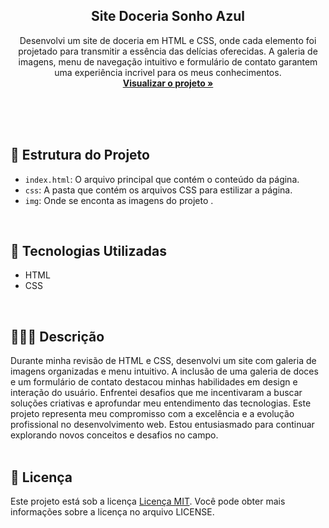 <div align="center">

  <h2 align="center">Site Doceria Sonho Azul</h2>

  <p align="center">
Desenvolvi um site de doceria em HTML e CSS, onde cada elemento foi projetado para transmitir a essência das delícias oferecidas. A galeria de imagens, menu de navegação intuitivo e formulário de contato garantem uma experiência incrivel para os meus conhecimentos.    <br />
    <a href="https://moniquecarvalho.github.io/site-doceria-sonho-azul/"><strong>Visualizar o projeto »</strong></a>
    <br />
    <br />
  </p>
</div>
<br />
<br />

## 📂 Estrutura do Projeto

- `index.html`: O arquivo principal que contém o conteúdo da página.
- `css`: A pasta que contém os arquivos CSS para estilizar a página.
- `img`: Onde se enconta as imagens do projeto .
<br />

## 🚀 Tecnologias Utilizadas

* HTML
* CSS
<br />

## 👩🏽‍💻  Descrição

  Durante minha revisão de HTML e CSS, desenvolvi um site com galeria de imagens organizadas e menu intuitivo. A inclusão de uma galeria de doces e um formulário de contato destacou minhas habilidades em design e interação do usuário. Enfrentei desafios que me incentivaram a buscar soluções criativas e aprofundar meu entendimento das tecnologias. Este projeto representa meu compromisso com a excelência e a evolução profissional no desenvolvimento web. Estou entusiasmado para continuar explorando novos conceitos e desafios no campo.
<br />
<br />

## 📝 Licença

Este projeto está sob a licença  [Licença MIT](license.md). Você pode obter mais informações sobre a licença no arquivo LICENSE.
<br />
<br />
